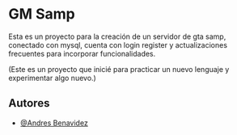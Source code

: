# GM Samp

Esta es un proyecto para la creación de un servidor de gta samp, conectado con mysql, cuenta con login register y actualizaciones frecuentes para incorporar funcionalidades.

(Este es un proyecto que inicié para practicar un nuevo lenguaje y experimentar algo nuevo.)


## Autores

- [@Andres Benavidez](https://www.github.com/andresdbenavidez)